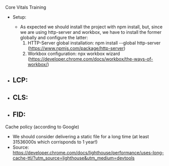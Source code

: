 Core Vitals Training

- Setup:

  - As expected we should install the project with npm install, but, since we are using http-server and workbox, we have to install the former globally and
    configure the latter:
    1. HTTP-Server global installation: npm install --global http-server (https://www.npmjs.com/package/http-server)
    2. Workbox configuration: npx workbox wizard (https://developer.chrome.com/docs/workbox/the-ways-of-workbox/)

- LCP:
  -
- CLS:
  -
- FID:
  -

Cache policy (according to Google)

- We should consider delivering a static file for a long time (at least 31536000s which corrisponds to 1 year!)
- Source: https://developer.chrome.com/docs/lighthouse/performance/uses-long-cache-ttl/?utm_source=lighthouse&utm_medium=devtools
